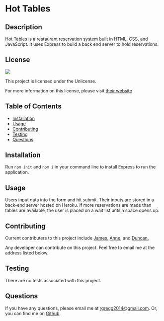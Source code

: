 # Hot Tables

## Description

Hot Tables is a restaurant reservation system built in HTML, CSS, and JavaScript. It uses Express to build a back end server to hold reservations.

## License

<img src="https://img.shields.io/badge/license-Unlicense-red">
  
This project is licensed under the Unlicense.
  
For more information on this license, please visit [their website](https://unlicense.org/)
  
  
## Table of Contents
  
- [Installation](#installation)
- [Usage](#usage)
- [Contributing](#contributing)
- [Testing](#testing)
- [Questions](#questions)
  
## Installation
  
Run `npm init` and `npm i` in your command line to install Express to run the application.
  
## Usage
  
Users input data into the form and hit submit. Their inputs are stored in a back-end server hosted on Heroku. If more reservations are made than tables are available, the user is placed on a wait list until a space opens up.
  
## Contributing
  
Current contributers to this project include [James](https://github.com/Dobbs96), [Anne](https://github.com/victoire1806), and [Duncan.](https://github.com/DuncanByrne)

Any developer can contribute on this project. Feel free to email me at the address listed below.

## Testing

There are no tests associated with this project.

## Questions

If you have any questions, please email me at rgregg2014@gmail.com.
Or, you can find me on [Github](https://www.github.com/rgregg2014).
